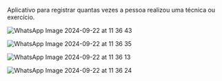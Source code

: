 Aplicativo para registrar quantas vezes a pessoa realizou uma técnica ou exercício.

![WhatsApp Image 2024-09-22 at 11 36 43](https://github.com/user-attachments/assets/5e05bd52-7e41-4ea6-b05c-61836d113a53)

![WhatsApp Image 2024-09-22 at 11 36 35](https://github.com/user-attachments/assets/98b10dd2-f4ca-4528-9517-585834b7d2e7)

![WhatsApp Image 2024-09-22 at 11 36 13](https://github.com/user-attachments/assets/d790cf29-dbc0-4ebc-90dd-d619deba1901)

![WhatsApp Image 2024-09-22 at 11 36 24](https://github.com/user-attachments/assets/62de3bab-94d8-4109-8ecd-46780247a63e)


